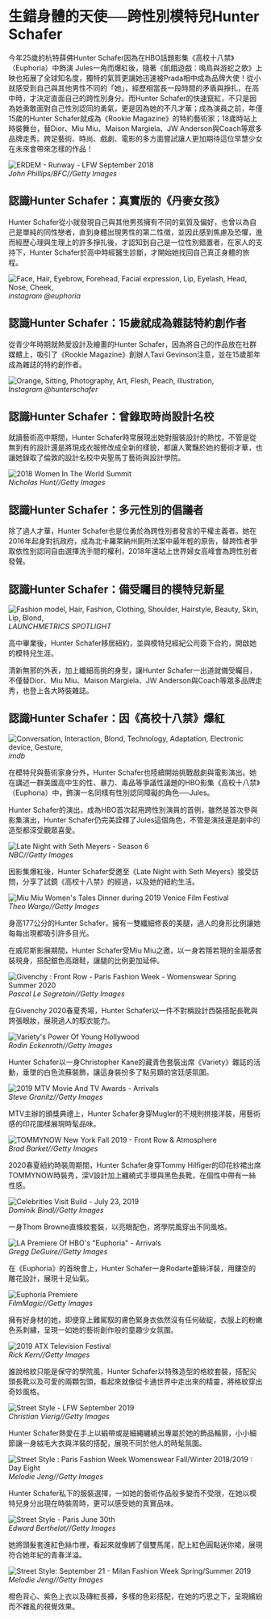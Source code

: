 # 生錯身體的天使──跨性別模特兒Hunter Schafer

今年25歲的杭特薛佛Hunter Schafer因為在HBO話題影集《高校十八禁》（Euphoria）中飾演 Jules一角而爆紅後，隨著《飢餓遊戲：鳴鳥與游蛇之歌》上映也拓展了全球知名度，獨特的氣質更讓她迅速被Prada相中成為品牌大使！從小就感受到自己與其他男性不同的「她」，經歷相當長一段時間的矛盾與掙扎，在高中時，才決定直面自己的跨性別身分。而Hunter Schafer的快速竄紅，不只是因為她勇敢面對自己性別認同的勇氣，更是因為她的不凡才華；成為演員之前，年僅15歲的Hunter Schafer就成為《Rookie Magazine》的特約藝術家；18歲時站上時裝舞台，替Dior、Miu Miu、Maison Margiela、JW Anderson與Coach等眾多品牌走秀。跨足藝術、時尚、戲劇、電影的多方面嘗試讓人更加期待這位早慧少女在未來會帶來怎樣的作品！

![ERDEM - Runway - LFW September 2018](https://hips.hearstapps.com/hmg-prod/images/model-walks-the-runway-at-the-erdem-show-during-london-news-photo-1570446954.jpg?crop=1xw:1xh;center,top&resize=980:*)  
*John Phillips/BFC//Getty Images*

## 認識Hunter Schafer：真實版的《丹麥女孩》

Hunter Schafer從小就發現自己與其他男孩擁有不同的氣質及偏好，也曾以為自己是單純的同性戀者，直到身體出現男性的第二性徵，並因此感到焦慮及恐懼，進而經歷心理與生理上的許多掙扎後，才認知到自己是一位性別錯置者，在家人的支持下，Hunter Schafer於高中時經醫生診斷，才開始她找回自己真正身體的旅程。

![Face, Hair, Eyebrow, Forehead, Facial expression, Lip, Eyelash, Head, Nose, Cheek,](https://hips.hearstapps.com/hmg-prod/images/euphoria-67413939-160056228509521-4020426065986194566-n-1570453297.jpg?crop=1xw:1xh;center,top&resize=980:*)  
*instagram @euphoria*

## 認識Hunter Schafer：15歲就成為雜誌特約創作者

從青少年時期就熱愛設計及繪畫的Hunter Schafer，因為將自己的作品放在社群媒體上，吸引了《Rookie Magazine》創辦人Tavi Gevinson注意，並在15歲那年成為雜誌的特約創作者。

![Orange, Sitting, Photography, Art, Flesh, Peach, Illustration,](https://hips.hearstapps.com/hmg-prod/images/hunterschafer-26156033-1980594542164614-2711263938858713088-n-1570449562.jpg?crop=1xw:1xh;center,top&resize=980:*)  
*Instagram @hunterschafer*

## 認識Hunter Schafer：曾錄取時尚設計名校

就讀藝術高中期間，Hunter Schafer時常展現出她對服裝設計的熱忱，不管是從無到有的設計還是將現成衣服修改成全新的樣貌，都讓人驚豔於她的藝術才華，也讓她錄取了倫敦的設計名校中央聖馬丁藝術與設計學院。

![2018 Women In The World Summit](https://hips.hearstapps.com/hmg-prod/images/transgender-artist-designer-and-model-hunter-schafer-speaks-news-photo-946272072-1567510173.jpg?crop=0.57188xw:1xh;center,top&resize=980:*)  
*Nicholas Hunt//Getty Images*

## 認識Hunter Schafer：多元性別的倡議者

除了過人才華，Hunter Schafer也是位勇於為跨性別者發言的平權主義者。她在2016年起身對抗政府，成為北卡羅萊納州廁所法案中最年輕的原告，替跨性者爭取依性別認同自由選擇洗手間的權利，2018年還站上世界婦女高峰會為跨性別者發聲。

## 認識Hunter Schafer：備受矚目的模特兒新星

![Fashion model, Hair, Fashion, Clothing, Shoulder, Hairstyle, Beauty, Skin, Lip, Blond,](https://hips.hearstapps.com/hmg-prod/images/hunter-1-1570449894.jpg?crop=1xw:1xh;center,top&resize=980:*)  
*LAUNCHMETRICS SPOTLIGHT*

高中畢業後，Hunter Schafer移居紐約，並與模特兒經紀公司簽下合約，開啟她的模特兒生涯。

清新無邪的外表，加上纖細高挑的身型，讓Hunter Schafer一出道就備受矚目，不僅替Dior、Miu Miu、Maison Margiela、JW Anderson與Coach等眾多品牌走秀，也登上各大時裝雜誌。

## 認識Hunter Schafer：因《高校十八禁》爆紅

![Conversation, Interaction, Blond, Technology, Adaptation, Electronic device, Gesture,](https://hips.hearstapps.com/hmg-prod/images/hunter-2-1570451623.jpg?crop=1xw:1xh;center,top&resize=980:*)  
*imdb*

在模特兒與藝術家身分外，Hunter Schafer也陸續開始挑戰戲劇與電影演出。她在講述一群美國高中生的性、暴力、毒品等爭議性議題的HBO影集《高校十八禁》（Euphoria）中，飾演一名同樣有性別認同障礙的角色──Jules。

Hunter Schafer的演出，成為HBO首次起用跨性別演員的首例，雖然是首次參與影集演出，Hunter Schafer仍完美詮釋了Jules這個角色，不管是演技還是劇中的造型都深受觀眾喜愛。

![Late Night with Seth Meyers - Season 6](https://hips.hearstapps.com/hmg-prod/images/episode-861-pictured-actress-hunter-schafer-during-an-news-photo-1157422999-1567509672.jpg?crop=1xw:1xh;center,top&resize=980:*)  
*NBC//Getty Images*

因影集爆紅後，Hunter Schafer受邀至《Late Night with Seth Meyers》接受訪問，分享了試鏡《高校十八禁》的經過，以及她的紐約生活。

![Miu Miu Women's Tales Dinner during 2019 Venice Film Festival](https://hips.hearstapps.com/hmg-prod/images/hunter-schafer-attends-miu-miu-womens-tales-dinner-during-news-photo-1171607353-1567509532.jpg?crop=1xw:1xh;center,top&resize=980:*)  
*Theo Wargo//Getty Images*

身高177公分的Hunter Schafer，擁有一雙纖細修長的美腿，過人的身形比例讓她每每出現都吸引許多目光。

在威尼斯影展期間，Hunter Schafer受Miu Miu之邀，以一身若隱若現的金屬感套裝現身，搭配銀色高跟鞋，讓腿的比例更加延伸。

![Givenchy : Front Row - Paris Fashion Week - Womenswear Spring Summer 2020](https://hips.hearstapps.com/hmg-prod/images/hunter-schafer-attends-the-givenchy-womenswear-spring-news-photo-1570449407.jpg?crop=1xw:1xh;center,top&resize=980:*)  
*Pascal Le Segretain//Getty Images*

在Givenchy 2020春夏秀場，Hunter Schafer以一件不對稱設計西裝搭配長靴與誇張眼妝，展現過人的馭衣能力。

![Variety's Power Of Young Hollywood](https://hips.hearstapps.com/hmg-prod/images/hunter-schafer-attends-varietys-power-of-young-hollywood-at-news-photo-1166656199-1567509616.jpg?crop=1xw:1xh;center,top&resize=980:*)  
*Rodin Eckenroth//Getty Images*

Hunter Schafer以一身Christopher Kane的藏青色套裝出席《Variety》雜誌的活動，垂墜的白色流蘇裝飾，讓這身裝扮多了點另類的宮廷感氛圍。

![2019 MTV Movie And TV Awards - Arrivals](https://hips.hearstapps.com/hmg-prod/images/hunter-schafer-attends-the-2019-mtv-movie-and-tv-awards-at-news-photo-1156179582-1567509826.jpg?crop=1xw:1xh;center,top&resize=980:*)  
*Steve Granitz//Getty Images*

MTV主辦的頒獎典禮上，Hunter Schafer身穿Mugler的不規則拼接洋裝，用藝術感的印花圖樣展現時髦品味。

![TOMMYNOW New York Fall 2019 - Front Row & Atmosphere](https://hips.hearstapps.com/hmg-prod/images/hunter-schafer-attends-tommynow-new-york-fall-2019-front-news-photo-1569299545.jpg?crop=1xw:1xh;center,top&resize=980:*)  
*Brad Barket//Getty Images*

2020春夏紐約時裝周期間，Hunter Schafer身穿Tommy Hilfiger的印花紗裙出席TOMMYNOW時裝秀，深V設計加上纏繞式手環與黑色長靴，在個性中帶有一絲性感。

![Celebrities Visit Build - July 23, 2019](https://hips.hearstapps.com/hmg-prod/images/hunter-schafer-attends-the-build-series-to-discuss-euphoria-news-photo-1163759087-1567509713.jpg?crop=1xw:1xh;center,top&resize=980:*)  
*Dominik Bindl//Getty Images*

一身Thom Browne直條紋套裝，以亮眼配色，將學院風穿出不同風格。

![LA Premiere Of HBO's "Euphoria" - Arrivals](https://hips.hearstapps.com/hmg-prod/images/hunter-schafer-arrives-at-the-la-premiere-of-hbos-euphoria-news-photo-1148081618-1567509944.jpg?crop=1xw:1xh;center,top&resize=980:*)  
*Gregg DeGuire//Getty Images*

在《Euphoria》的首映會上，Hunter Schafer一身Rodarte蕾絲洋裝，用鏤空的雕花設計，展現十足仙氣。

![Euphoria Premiere](https://hips.hearstapps.com/hmg-prod/images/zendaya-and-hunter-schafer-attend-hbos-euphoria-premiere-news-photo-1153786782-1567509967.jpg?crop=1xw:1xh;center,top&resize=980:*)  
*FilmMagic//Getty Images*

擁有好身材的她，即便穿上難駕馭的膚色緊身衣依然沒有任何破綻，衣服上的粉嫩色系刺繡，呈現一如她的藝術創作般的童趣少女氛圍。

![2019 ATX Television Festival](https://hips.hearstapps.com/hmg-prod/images/hunter-schafer-attends-the-atx-television-festival-at-the-news-photo-1154288488-1567509925.jpg?crop=1xw:1xh;center,top&resize=980:*)  
*Rick Kern//Getty Images*

誰說格紋只能是保守的學院風，Hunter Schafer以特殊造型的格紋套裝，搭配尖頭長靴以及可愛的兩顆包頭，看起來就像從卡通世界中走出來的精靈，將格紋穿出奇妙風格。

![Street Style - LFW September 2019](https://hips.hearstapps.com/hmg-prod/images/model-hunter-schafer-is-seen-wearing-two-tone-teddy-coat-news-photo-1569299658.jpg?crop=1xw:1xh;center,top&resize=980:*)  
*Christian Vierig//Getty Images*

Hunter Schafer熱愛在手上以緞帶或是細繩纏繞出專屬於她的飾品輪廓，小小細節讓一身絨毛大衣與洋裝的搭配，展現不同於他人的時髦氛圍。

![Street Style : Paris Fashion Week Womenswear Fall/Winter 2018/2019 : Day Eight](https://hips.hearstapps.com/hmg-prod/images/model-hunter-schafer-wears-an-avant-guard-style-black-dress-news-photo-952545996-1567510055.jpg?crop=1xw:1xh;center,top&resize=980:*)  
*Melodie Jeng//Getty Images*

Hunter Schafer私下的服裝選擇，一如她的藝術作品般多變而不受限，在她以模特兒身分出現在時裝周時，更可以感受她的真實品味。

![Street Style - Paris June 30th](https://hips.hearstapps.com/hmg-prod/images/model-hunter-schafer-wears-white-boots-a-skirt-with-red-news-photo-988637318-1567510024.jpg?crop=1xw:1xh;center,top&resize=980:*)  
*Edward Berthelot//Getty Images*

她將頭髮套進紅色絲巾裡，看起來就像綁了個雙馬尾，配上紅色圓點迷你裙，展現符合她年紀的青春洋溢。

![Street Style: September 21 - Milan Fashion Week Spring/Summer 2019](https://hips.hearstapps.com/hmg-prod/images/model-hunter-schafer-wears-a-purple-and-orange-top-purple-news-photo-1063139260-1567509979.jpg?crop=1xw:1xh;center,top&resize=980:*)  
*Melodie Jeng//Getty Images*

橙色背心、紫色上衣以及磚紅長褲，多樣的色彩搭配，在她的巧思之下，呈現繽紛而不雜亂的視覺效果。